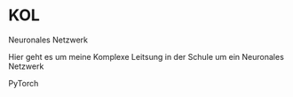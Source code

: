 # KOL
Neuronales Netzwerk

Hier geht es um meine Komplexe Leitsung in der Schule um ein Neuronales Netzwerk

PyTorch